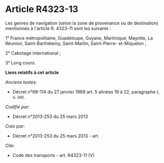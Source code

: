 # Article R4323-13

Les genres de navigation (selon la zone de provenance ou de destination) mentionnés à l'article R. 4323-11 sont les
suivants : 

1° France métropolitaine, Guadeloupe, Guyane, Martinique, Mayotte, La Réunion, Saint-Barthélemy, Saint-Martin, Saint-Pierre-
et-Miquelon ; 

2° Cabotage international ; 

3° Long cours.

**Liens relatifs à cet article**

_Anciens textes_:

  - Décret n°69-114 du 27 janvier 1969 art. 5 alinéas 19 à 22, paragraphe I, v. init.

_Codifié par_:

  - Décret n°2013-253 du 25 mars 2013

_Créé par_:

  - Décret n°2013-253 du 25 mars 2013 - art.

_Cite_:

  - Code des transports - art. R4323-11 (V)
